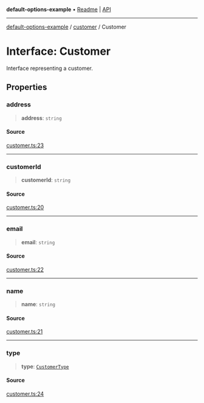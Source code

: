**default-options-example** • [Readme](../../README.md) \| [API](../../modules.md)

***

[default-options-example](../../README.md) / [customer](../README.md) / Customer

# Interface: Customer

Interface representing a customer.

## Properties

### address

> **address**: `string`

#### Source

[customer.ts:23](https://github.com/tgreyuk/typedoc-plugin-markdown-examples/blob/f2f7ac0/examples/01-typedoc-plugin-markdown/src/customer.ts#L23)

***

### customerId

> **customerId**: `string`

#### Source

[customer.ts:20](https://github.com/tgreyuk/typedoc-plugin-markdown-examples/blob/f2f7ac0/examples/01-typedoc-plugin-markdown/src/customer.ts#L20)

***

### email

> **email**: `string`

#### Source

[customer.ts:22](https://github.com/tgreyuk/typedoc-plugin-markdown-examples/blob/f2f7ac0/examples/01-typedoc-plugin-markdown/src/customer.ts#L22)

***

### name

> **name**: `string`

#### Source

[customer.ts:21](https://github.com/tgreyuk/typedoc-plugin-markdown-examples/blob/f2f7ac0/examples/01-typedoc-plugin-markdown/src/customer.ts#L21)

***

### type

> **type**: [`CustomerType`](../enumerations/CustomerType.md)

#### Source

[customer.ts:24](https://github.com/tgreyuk/typedoc-plugin-markdown-examples/blob/f2f7ac0/examples/01-typedoc-plugin-markdown/src/customer.ts#L24)
